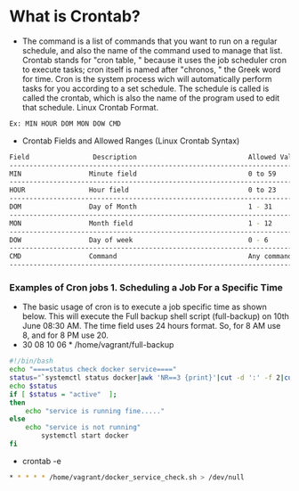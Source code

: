 # What is Crontab?
- The command is a list of commands that you want to run on a regular schedule, and also the name of the command used to manage that list. Crontab stands for "cron table, " because it uses the job scheduler cron to execute tasks; cron itself is named after "chronos, " the Greek word for time. Cron is the system process wich will automatically perform tasks for you according to a set schedule. The schedule is called is called the crontab, which is also the name of the program used to edit that schedule. Linux Crontab Format.
```bash
Ex: MIN HOUR DOM MON DOW CMD
```
- Crontab Fields and Allowed Ranges (Linux Crontab Syntax)
```bash 
Field                Description                            Allowed Value
--------------------------------------------------------------------------
MIN                 Minute field                            0 to 59
--------------------------------------------------------------------------
HOUR                Hour field                              0 to 23
--------------------------------------------------------------------------
DOM                 Day of Month                            1 - 31
--------------------------------------------------------------------------
MON                 Month field                             1 - 12
--------------------------------------------------------------------------
DOW                 Day of week                             0 - 6
--------------------------------------------------------------------------
CMD                 Command                                 Any command to be executed.
--------------------------------------------------------------------------------------
```
### Examples of Cron jobs 1. Scheduling a Job For a Specific Time 
- The basic usage of cron is to execute a job specific time as shown below. This will execute the Full backup shell script (full-backup) on 10th June 08:30 AM. The time field uses 24 hours format. So, for 8 AM use 8, and for 8 PM use 20.
- 30 08 10 06 * /home/vagrant/full-backup

```bash
#!/bin/bash
echo "====status check docker service===="
status="`systemctl status docker|awk 'NR==3 {print}'|cut -d ':' -f 2|cut -d '(' -f 1`"
echo $status
if [ $status = "active"  ];
then
	echo "service is running fine....."
else
	echo "service is not running"
        systemctl start docker
fi
```
- crontab -e
```bash
* * * * * /home/vagrant/docker_service_check.sh > /dev/null
```
